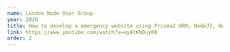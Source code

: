 ```yaml
---
name: London Node User Group
year: 2020
title: How to develop a emergency website using Prisma2 ORM, NodeJS, NextJS and deploy it in heroku, and Zeit
link: https://www.youtube.com/watch?v=uyAtKbDuyR0 
order: 2
---
```

